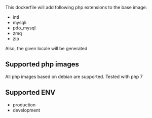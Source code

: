 This dockerfile will add following php extensions to the base image:
* intl
* mysqli
* pdo_mysql
* zmq
* zip

Also, the given locale will be generated

## Supported php images
All php images based on debian are supported. Tested with php 7

## Supported ENV
* production
* development
